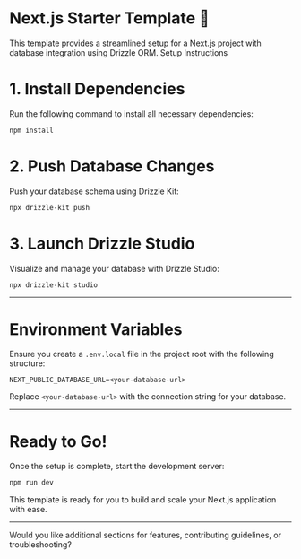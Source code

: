 
# Next.js Starter Template 🚀

This template provides a streamlined setup for a Next.js project with database integration using Drizzle ORM.
 Setup Instructions

# 1. Install Dependencies
Run the following command to install all necessary dependencies:
```bash
npm install
```

# 2. Push Database Changes
Push your database schema using Drizzle Kit:
```bash
npx drizzle-kit push
```

# 3. Launch Drizzle Studio
Visualize and manage your database with Drizzle Studio:
```bash
npx drizzle-kit studio
```

---

# Environment Variables
Ensure you create a `.env.local` file in the project root with the following structure:
```plaintext
NEXT_PUBLIC_DATABASE_URL=<your-database-url>
```
Replace `<your-database-url>` with the connection string for your database.

---

# Ready to Go!
Once the setup is complete, start the development server:
```bash
npm run dev
```

This template is ready for you to build and scale your Next.js application with ease.

---

Would you like additional sections for features, contributing guidelines, or troubleshooting?